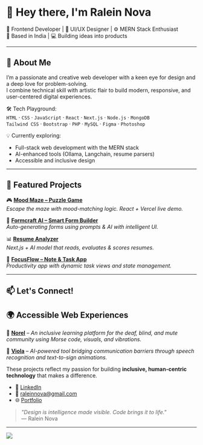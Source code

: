 # 👋 Hey there, I'm **Ralein Nova**

🎨 Frontend Developer | 🧠 UI/UX Designer | ⚙️ MERN Stack Enthusiast  
📍 Based in India | 💻 Building ideas into products  

---

## 🚀 About Me

I’m a passionate and creative web developer with a keen eye for design and a deep love for problem-solving.  
I combine technical skill with artistic flair to build modern, responsive, and user-centered digital experiences.

🛠️ Tech Playground:  
`HTML` · `CSS` · `JavaScript` · `React` · `Next.js` · `Node.js` · `MongoDB`  
`Tailwind CSS` · `Bootstrap` · `PHP` · `MySQL` · `Figma` · `Photoshop`

💡 Currently exploring:  
- Full-stack web development with the MERN stack  
- AI-enhanced tools (Ollama, Langchain, resume parsers)  
- Accessible and inclusive design

---

## 🌟 Featured Projects

🎮 [**Mood Maze – Puzzle Game**](https://mood-maze-ralein.vercel.app)  
*Escape the maze with mood-matching logic. React + Vercel live demo.*

🧠 [**Formcraft AI – Smart Form Builder**](https://github.com/Ralein/formcraft-ai)  
*Auto-generating forms using prompts & AI with intelligent UI.*

📊 [**Resume Analyzer**](https://github.com/Ralein/resume-analyzer)  
*Next.js + AI model that reads, evaluates & scores resumes.*

📆 [**FocusFlow – Note & Task App**](https://github.com/Ralein/focusflow-erasor)  
*Productivity app with dynamic task views and state management.*

---

## 📫 Let's Connect!

## 🌍 Accessible Web Experiences

🧠 [**Norel**](https://norel-ralein.vercel.app) – *An inclusive learning platform for the deaf, blind, and mute community using Morse code, visuals, and vibrations.*

🤖 [**Viola**](https://viola-app-ralein.vercel.app) – *AI-powered tool bridging communication barriers through speech recognition and text-to-sign animations.*

These projects reflect my passion for building **inclusive, human-centric technology** that makes a difference.

- 💼 [LinkedIn](https://www.linkedin.com/in/ralein-nova-r-l-30170b227/)
- 📧 [raleinnova@gmail.com](mailto:raleinnova@gmail.com)
- 🌐 [Portfolio](https://github.com/Ralein/Portfolio-)

> _"Design is intelligence made visible. Code brings it to life."_  
> — Ralein Nova

---

![](https://komarev.com/ghpvc/?username=Ralein&style=flat-square&color=blue)
